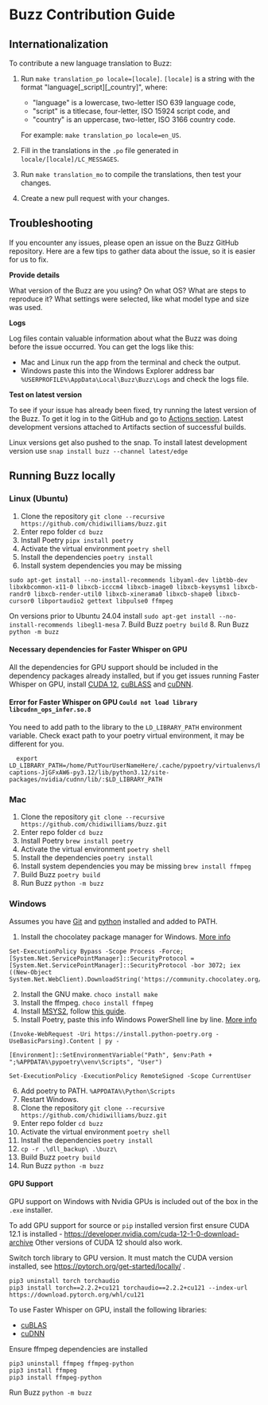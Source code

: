 # Buzz Contribution Guide

## Internationalization

To contribute a new language translation to Buzz:

1. Run `make translation_po locale=[locale]`. `[locale]` is a string with the format "language\[_script\]\[_country\]",
   where:

    - "language" is a lowercase, two-letter ISO 639 language code,
    - "script" is a titlecase, four-letter, ISO 15924 script code, and
    - "country" is an uppercase, two-letter, ISO 3166 country code.

   For example: `make translation_po locale=en_US`.

2. Fill in the translations in the `.po` file generated in `locale/[locale]/LC_MESSAGES`.
3. Run `make translation_mo` to compile the translations, then test your changes.
4. Create a new pull request with your changes.

## Troubleshooting

If you encounter any issues, please open an issue on the Buzz GitHub repository. Here are a few tips to gather data about the issue, so it is easier for us to fix.

**Provide details**

What version of the Buzz are you using? On what OS? What are steps to reproduce it? What settings were selected, like what model type and size was used.

**Logs**

Log files contain valuable information about what the Buzz was doing before the issue occurred. You can get the logs like this:
* Mac and Linux run the app from the terminal and check the output.
* Windows paste this into the Windows Explorer address bar `%USERPROFILE%\AppData\Local\Buzz\Buzz\Logs` and check the logs file.

**Test on latest version**

To see if your issue has already been fixed, try running the latest version of the Buzz. To get it log in to the GitHub and go to [Actions section](https://github.com/chidiwilliams/buzz/actions/workflows/ci.yml?query=branch%3Amain). Latest development versions attached to Artifacts section of successful builds. 

Linux versions get also pushed to the snap. To install latest development version use `snap install buzz --channel latest/edge`



## Running Buzz locally

### Linux (Ubuntu)

1. Clone the repository `git clone --recursive https://github.com/chidiwilliams/buzz.git`
2. Enter repo folder `cd buzz`
3. Install Poetry `pipx install poetry`
4. Activate the virtual environment `poetry shell`
5. Install the dependencies `poetry install`
6. Install system dependencies you may be missing 
```
sudo apt-get install --no-install-recommends libyaml-dev libtbb-dev libxkbcommon-x11-0 libxcb-icccm4 libxcb-image0 libxcb-keysyms1 libxcb-randr0 libxcb-render-util0 libxcb-xinerama0 libxcb-shape0 libxcb-cursor0 libportaudio2 gettext libpulse0 ffmpeg
```
On versions prior to Ubuntu 24.04 install `sudo apt-get install --no-install-recommends libegl1-mesa`
7. Build Buzz `poetry build`
8. Run Buzz `python -m buzz`

#### Necessary dependencies for Faster Whisper on GPU

   All the dependencies for GPU support should be included in the dependency packages already installed, 
   but if you get issues running Faster Whisper on GPU, install [CUDA 12](https://developer.nvidia.com/cuda-downloads), [cuBLASS](https://developer.nvidia.com/cublas) and [cuDNN](https://developer.nvidia.com/cudnn).

#### Error for Faster Whisper on GPU `Could not load library libcudnn_ops_infer.so.8`

   You need to add path to the library to the `LD_LIBRARY_PATH` environment variable.
   Check exact path to your poetry virtual environment, it may be different for you.

```
  export LD_LIBRARY_PATH=/home/PutYourUserNameHere/.cache/pypoetry/virtualenvs/buzz-captions-JjGFxAW6-py3.12/lib/python3.12/site-packages/nvidia/cudnn/lib/:$LD_LIBRARY_PATH
```


### Mac

1. Clone the repository `git clone --recursive https://github.com/chidiwilliams/buzz.git`
2. Enter repo folder `cd buzz`
3. Install Poetry `brew install poetry`
4. Activate the virtual environment `poetry shell`
5. Install the dependencies `poetry install`
6. Install system dependencies you may be missing `brew install ffmpeg`
7. Build Buzz `poetry build`
8. Run Buzz `python -m buzz`



### Windows

Assumes you have [Git](https://git-scm.com/downloads) and [python](https://www.python.org/downloads) installed and added to PATH.

1. Install the chocolatey package manager for Windows. [More info](https://docs.chocolatey.org/en-us/choco/setup)
```
Set-ExecutionPolicy Bypass -Scope Process -Force; [System.Net.ServicePointManager]::SecurityProtocol = [System.Net.ServicePointManager]::SecurityProtocol -bor 3072; iex ((New-Object System.Net.WebClient).DownloadString('https://community.chocolatey.org/install.ps1'))
```
2. Install the GNU make. `choco install make`
3. Install the ffmpeg. `choco install ffmpeg`
4. Install [MSYS2](https://www.msys2.org/), follow [this guide](https://sajidifti.medium.com/how-to-install-gcc-and-gdb-on-windows-using-msys2-tutorial-0fceb7e66454).
5. Install Poetry, paste this info Windows PowerShell line by line. [More info](https://python-poetry.org/docs/)
```
(Invoke-WebRequest -Uri https://install.python-poetry.org -UseBasicParsing).Content | py -

[Environment]::SetEnvironmentVariable("Path", $env:Path + ";%APPDATA%\pypoetry\venv\Scripts", "User")

Set-ExecutionPolicy -ExecutionPolicy RemoteSigned -Scope CurrentUser
```
6. Add poetry to PATH. `%APPDATA%\Python\Scripts`
7. Restart Windows.
8. Clone the repository `git clone --recursive https://github.com/chidiwilliams/buzz.git`
9. Enter repo folder `cd buzz`
10. Activate the virtual environment `poetry shell`
11. Install the dependencies `poetry install`
12. `cp -r .\dll_backup\ .\buzz\`
13. Build Buzz `poetry build`
14. Run Buzz `python -m buzz`

#### GPU Support

GPU support on Windows with Nvidia GPUs is included out of the box in the `.exe` installer. 

To add GPU support for source or `pip` installed version first ensure CUDA 12.1 is installed - https://developer.nvidia.com/cuda-12-1-0-download-archive 
Other versions of CUDA 12 should also work.

Switch torch library to GPU version. It must match the CUDA version installed, see https://pytorch.org/get-started/locally/ .
```
pip3 uninstall torch torchaudio  
pip3 install torch==2.2.2+cu121 torchaudio==2.2.2+cu121 --index-url https://download.pytorch.org/whl/cu121
```

To use Faster Whisper on GPU, install the following libraries:
* [cuBLAS](https://developer.nvidia.com/cublas)
* [cuDNN](https://developer.nvidia.com/cudnn)

Ensure ffmpeg dependencies are installed
```
pip3 uninstall ffmpeg ffmpeg-python  
pip3 install ffmpeg
pip3 install ffmpeg-python
```

Run Buzz `python -m buzz`